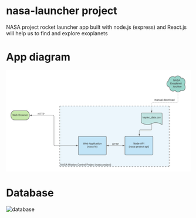 # nasa-launcher project
NASA project rocket launcher app built with node.js (express) and React.js will help us to find and explore exoplanets

# App diagram

![app diagram](docs/diagram.png)

# Database

![database](docs/db.png)